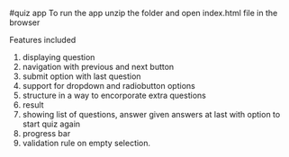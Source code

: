 #quiz app
To run the app unzip the folder and open index.html file in the browser

Features included
1. displaying question
2. navigation with previous and next button
3. submit option with last question
4. support for dropdown and radiobutton options
5. structure in a way to encorporate extra questions
6. result
7. showing list of questions, answer given answers at last with option to start quiz again
8. progress bar
9. validation rule on empty selection.

